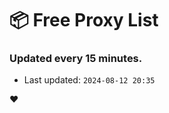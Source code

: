 # :package: Free Proxy List
### Updated every 15 minutes.

- Last updated: `2024-08-12 20:35`

:heart:
